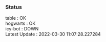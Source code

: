 ### Status


table : OK  
hogwarts : OK  
icy-bot : DOWN  
Latest Update : 2022-03-30 11:07:28.227284
